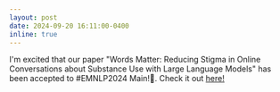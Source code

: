 ```yaml
---
layout: post
date: 2024-09-20 16:11:00-0400
inline: true
---
```

I'm excited that our paper "Words Matter: Reducing Stigma in Online Conversations about Substance Use with Large Language Models" has been accepted to #EMNLP2024 Main!🥳. Check it out [here!](https://aclanthology.org/2024.emnlp-main.516.pdf)
